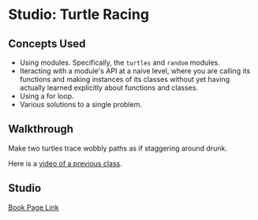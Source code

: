 # Studio: Turtle Racing

## Concepts Used

- Using modules. Specifically, the `turtles` and `random` modules.
- Iteracting with a module's API at a naive level, where you are calling its functions and making instances of its classes without yet having actually learned explicitly about functions and classes.
- Using a for loop.
- Various solutions to a single problem.

## Walkthrough

Make two turtles trace wobbly paths as if staggering around drunk. 

Here is a [video of a previous class](https://youtu.be/xOmRXIdxwmk).

## Studio 

[Book Page Link](https://runestone.launchcode.org/runestone/static/thinkcspy/Studios/turtle-racing.html)






